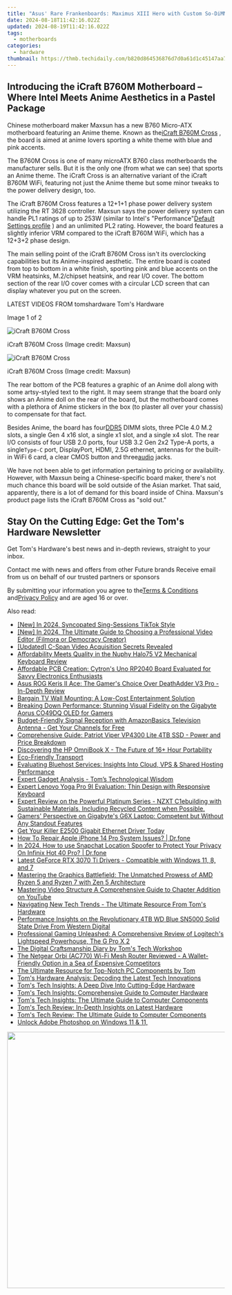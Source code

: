 ```yaml
---
title: "Asus' Rare Frankenboards: Maximus XIII Hero with Custom So-DiMM Memory Slots and Authentic Kingston Fury Logo - A Collector’s Delight"
date: 2024-08-18T11:42:16.022Z
updated: 2024-08-19T11:42:16.022Z
tags:
  - motherboards
categories:
  - hardware
thumbnail: https://thmb.techidaily.com/b820d864536876d7d0a61d1c45147aa7dcf60bfd63d25396a1af928aebb65bae.jpg
---
```


## Introducing the iCraft B760M Motherboard – Where Intel Meets Anime Aesthetics in a Pastel Package

Chinese motherboard maker Maxsun has a new B760 Micro-ATX motherboard featuring an Anime theme. Known as the[iCraft B760M Cross](https://www.maxsun.com/products/icraft-b760m-cross) , the board is aimed at anime lovers sporting a white theme with blue and pink accents.

 The B760M Cross is one of many microATX B760 class motherboards the manufacturer sells. But it is the only one (from what we can see) that sports an Anime theme. The iCraft Cross is an alternative variant of the iCraft B760M WiFi, featuring not just the Anime theme but some minor tweaks to the power delivery design, too.

 The iCraft B760M Cross features a 12+1+1 phase power delivery system utilizing the RT 3628 controller. Maxsun says the power delivery system can handle PL1 ratings of up to 253W (similar to Intel's "Performance"[Default Settings profile](https://tools.techidaily.com) ) and an unlimited PL2 rating. However, the board features a slightly inferior VRM compared to the iCraft B760M WiFi, which has a 12+3+2 phase design.

 The main selling point of the iCraft B760M Cross isn't its overclocking capabilities but its Anime-inspired aesthetic. The entire board is coated from top to bottom in a white finish, sporting pink and blue accents on the VRM heatsinks, M.2/chipset heatsink, and rear I/O cover. The bottom section of the rear I/O cover comes with a circular LCD screen that can display whatever you put on the screen.

 LATEST VIDEOS FROM tomshardware Tom's Hardware

 Image 1 of 2

![iCraft B760M Cross](https://vanilla.futurecdn.net/cyclingnews/media/img/missing-image.svg)

 iCraft B760M Cross  (Image credit: Maxsun)

![iCraft B760M Cross](https://vanilla.futurecdn.net/cyclingnews/media/img/missing-image.svg)

 iCraft B760M Cross  (Image credit: Maxsun)

 The rear bottom of the PCB features a graphic of an Anime doll along with some artsy-styled text to the right. It may seem strange that the board only shows an Anime doll on the rear of the board, but the motherboard comes with a plethora of Anime stickers in the box (to plaster all over your chassis) to compensate for that fact.

 Besides Anime, the board has four[DDR5](https://tools.techidaily.com) DIMM slots, three PCIe 4.0 M.2 slots, a single Gen 4 x16 slot, a single x1 slot, and a single x4 slot. The rear I/O consists of four USB 2.0 ports, four USB 3.2 Gen 2x2 Type-A ports, a single`Type-C` port, DisplayPort, HDMI, 2.5G ethernet, antennas for the built-in WiFi 6 card, a clear CMOS button and three[audio](https://tools.techidaily.com) jacks.

 We have not been able to get information pertaining to pricing or availability. However, with Maxsun being a Chinese-specific board maker, there's not much chance this board will be sold outside of the Asian market. That said, apparently, there is a lot of demand for this board inside of China. Maxsun's product page lists the iCraft B760M Cross as "sold out."

## Stay On the Cutting Edge: Get the Tom's Hardware Newsletter

 Get Tom's Hardware's best news and in-depth reviews, straight to your inbox.

 Contact me with news and offers from other Future brands  Receive email from us on behalf of our trusted partners or sponsors

 By submitting your information you agree to the[Terms & Conditions](https://futureplc.com/terms-conditions/) and[Privacy Policy](https://futureplc.com/privacy-policy/) and are aged 16 or over.

<ins class="adsbygoogle"
     style="display:block"
     data-ad-format="autorelaxed"
     data-ad-client="ca-pub-7571918770474297"
     data-ad-slot="1223367746"></ins>



<ins class="adsbygoogle"
     style="display:block"
     data-ad-client="ca-pub-7571918770474297"
     data-ad-slot="8358498916"
     data-ad-format="auto"
     data-full-width-responsive="true"></ins>

<span class="atpl-alsoreadstyle">Also read:</span>
<div><ul>
<li><a href="https://tiktok-videos.techidaily.com/new-in-2024-syncopated-sing-sessions-tiktok-style/"><u>[New] In 2024, Syncopated Sing-Sessions TikTok Style</u></a></li>
<li><a href="https://screen-recording.techidaily.com/new-in-2024-the-ultimate-guide-to-choosing-a-professional-video-editor-filmora-or-democracy-creator/"><u>[New] In 2024, The Ultimate Guide to Choosing a Professional Video Editor (Filmora or Democracy Creator)</u></a></li>
<li><a href="https://extra-hints.techidaily.com/updated-c-span-video-acquisition-secrets-revealed/"><u>[Updated] C-Span Video Acquisition  Secrets Revealed</u></a></li>
<li><a href="https://hardware-reviews.techidaily.com/affordability-meets-quality-in-the-nuphy-halo75-v2-mechanical-keyboard-review/"><u>Affordability Meets Quality in the Nuphy Halo75 V2 Mechanical Keyboard Review</u></a></li>
<li><a href="https://hardware-reviews.techidaily.com/affordable-pcb-creation-cytrons-uno-rp2040-board-evaluated-for-savvy-electronics-enthusiasts/"><u>Affordable PCB Creation: Cytron's Uno RP2040 Board Evaluated for Savvy Electronics Enthusiasts</u></a></li>
<li><a href="https://hardware-reviews.techidaily.com/asus-rog-keris-ii-ace-the-gamers-choice-over-deathadder-v3-pro-in-depth-review/"><u>Asus ROG Keris II Ace: The Gamer's Choice Over DeathAdder V3 Pro - In-Depth Review</u></a></li>
<li><a href="https://buynow-help.techidaily.com/bargain-tv-wall-mounting-a-low-cost-entertainment-solution/"><u>Bargain TV Wall Mounting: A Low-Cost Entertainment Solution</u></a></li>
<li><a href="https://hardware-reviews.techidaily.com/breaking-down-performance-stunning-visual-fidelity-on-the-gigabyte-aorus-co49dq-oled-for-gamers/"><u>Breaking Down Performance: Stunning Visual Fidelity on the Gigabyte Aorus CO49DQ OLED for Gamers</u></a></li>
<li><a href="https://buynow-tips.techidaily.com/budget-friendly-signal-reception-with-amazonbasics-television-antenna-get-your-channels-for-free/"><u>Budget-Friendly Signal Reception with AmazonBasics Television Antenna - Get Your Channels for Free</u></a></li>
<li><a href="https://hardware-reviews.techidaily.com/comprehensive-guide-patriot-viper-vp4300-lite-4tb-ssd-power-and-price-breakdown/"><u>Comprehensive Guide: Patriot Viper VP4300 Lite 4TB SSD - Power and Price Breakdown</u></a></li>
<li><a href="https://hardware-reviews.techidaily.com/discovering-the-hp-omnibook-x-the-future-of-16plus-hour-portability/"><u>Discovering the HP OmniBook X - The Future of 16+ Hour Portability</u></a></li>
<li><a href="https://hardware-reviews.techidaily.com/eco-friendly-transport/"><u>Eco-Friendly Transport</u></a></li>
<li><a href="https://hardware-reviews.techidaily.com/evaluating-bluehost-services-insights-into-cloud-vps-and-shared-hosting-performance/"><u>Evaluating Bluehost Services: Insights Into Cloud, VPS & Shared Hosting Performance</u></a></li>
<li><a href="https://hardware-reviews.techidaily.com/expert-gadget-analysis-toms-technological-wisdom/"><u>Expert Gadget Analysis - Tom’s Technological Wisdom</u></a></li>
<li><a href="https://hardware-reviews.techidaily.com/expert-lenovo-yoga-pro-9i-evaluation-thin-design-with-responsive-keyboard/"><u>Expert Lenovo Yoga Pro 9I Evaluation: Thin Design with Responsive Keyboard</u></a></li>
<li><a href="https://hardware-reviews.techidaily.com/expert-review-on-the-powerful-platinum-series-nzxt-c1ebuilding-with-sustainable-materials-including-recycled-content-when-possible/"><u>Expert Review on the Powerful Platinum Series - NZXT C1ebuilding with Sustainable Materials, Including Recycled Content when Possible.</u></a></li>
<li><a href="https://hardware-reviews.techidaily.com/gamers-perspective-on-gigabytes-g6x-laptop-competent-but-without-any-standout-features/"><u>Gamers' Perspective on Gigabyte's G6X Laptop: Competent but Without Any Standout Features</u></a></li>
<li><a href="https://hardware-help.techidaily.com/get-your-killer-e2500-gigabit-ethernet-driver-today/"><u>Get Your Killer E2500 Gigabit Ethernet Driver Today</u></a></li>
<li><a href="https://techidaily.com/how-to-repair-apple-iphone-14-pro-system-issues-drfone-by-drfone-ios-system-repair-ios-system-repair/"><u>How To Repair Apple iPhone 14 Pro System Issues? | Dr.fone</u></a></li>
<li><a href="https://phone-solutions.techidaily.com/in-2024-how-to-use-snapchat-location-spoofer-to-protect-your-privacy-on-infinix-hot-40-pro-drfone-by-drfone-virtual-android/"><u>In 2024, How to use Snapchat Location Spoofer to Protect Your Privacy On Infinix Hot 40 Pro? | Dr.fone</u></a></li>
<li><a href="https://hardware-help.techidaily.com/latest-geforce-rtx-3070-ti-drivers-compatible-with-windows-11-8-and-7/"><u>Latest GeForce RTX 3070 Ti Drivers - Compatible with Windows 11, 8, and 7</u></a></li>
<li><a href="https://hardware-reviews.techidaily.com/mastering-the-graphics-battlefield-the-unmatched-prowess-of-amd-ryzen-5-and-ryzen-7-with-zen-5-architecture/"><u>Mastering the Graphics Battlefield: The Unmatched Prowess of AMD Ryzen 5 and Ryzen 7 with Zen 5 Architecture</u></a></li>
<li><a href="https://extra-resources.techidaily.com/mastering-video-structure-a-comprehensive-guide-to-chapter-addition-on-youtube/"><u>Mastering Video Structure  A Comprehensive Guide to Chapter Addition on YouTube</u></a></li>
<li><a href="https://hardware-reviews.techidaily.com/navigating-new-tech-trends-the-ultimate-resource-from-toms-hardware/"><u>Navigating New Tech Trends - The Ultimate Resource From Tom's Hardware</u></a></li>
<li><a href="https://hardware-reviews.techidaily.com/performance-insights-on-the-revolutionary-4tb-wd-blue-sn5000-solid-state-drive-from-western-digital/"><u>Performance Insights on the Revolutionary 4TB WD Blue SN5000 Solid State Drive From Western Digital</u></a></li>
<li><a href="https://hardware-reviews.techidaily.com/professional-gaming-unleashed-a-comprehensive-review-of-logitechs-lightspeed-powerhouse-the-g-pro-x-2/"><u>Professional Gaming Unleashed: A Comprehensive Review of Logitech's Lightspeed Powerhouse, The G Pro X 2</u></a></li>
<li><a href="https://hardware-reviews.techidaily.com/the-digital-craftsmanship-diary-by-toms-tech-workshop/"><u>The Digital Craftsmanship Diary by Tom's Tech Workshop</u></a></li>
<li><a href="https://hardware-reviews.techidaily.com/the-netgear-orbi-ac770-wi-fi-mesh-router-reviewed-a-wallet-friendly-option-in-a-sea-of-expensive-competitors/"><u>The Netgear Orbi (AC770) Wi-Fi Mesh Router Reviewed - A Wallet-Friendly Option in a Sea of Expensive Competitors</u></a></li>
<li><a href="https://hardware-reviews.techidaily.com/the-ultimate-resource-for-top-notch-pc-components-by-tom/"><u>The Ultimate Resource for Top-Notch PC Components by Tom</u></a></li>
<li><a href="https://hardware-reviews.techidaily.com/toms-hardware-analysis-decoding-the-latest-tech-innovations/"><u>Tom's Hardware Analysis: Decoding the Latest Tech Innovations</u></a></li>
<li><a href="https://hardware-reviews.techidaily.com/toms-tech-insights-a-deep-dive-into-cutting-edge-hardware/"><u>Tom's Tech Insights: A Deep Dive Into Cutting-Edge Hardware</u></a></li>
<li><a href="https://hardware-reviews.techidaily.com/toms-tech-insights-comprehensive-guide-to-computer-hardware/"><u>Tom's Tech Insights: Comprehensive Guide to Computer Hardware</u></a></li>
<li><a href="https://hardware-reviews.techidaily.com/toms-tech-insights-the-ultimate-guide-to-computer-components/"><u>Tom's Tech Insights: The Ultimate Guide to Computer Components</u></a></li>
<li><a href="https://hardware-reviews.techidaily.com/toms-tech-review-in-depth-insights-on-latest-hardware/"><u>Tom's Tech Review: In-Depth Insights on Latest Hardware</u></a></li>
<li><a href="https://hardware-reviews.techidaily.com/toms-tech-review-the-ultimate-guide-to-computer-components/"><u>Tom's Tech Review: The Ultimate Guide to Computer Components</u></a></li>
<li><a href="https://win11.techidaily.com/1719370702854-unlock-adobe-photoshop-on-windows-11-and-11/"><u>Unlock Adobe Photoshop on Windows 11 & 11,</u></a></li>
</ul></div>

<!-- affiliate ads begin -->
<a href="https://mushroom-supplies.sjv.io/c/5597632/1692242/18134" target="_top" id="1692242"><img src="//a.impactradius-go.com/display-ad/18134-1692242" border="0" alt="" width="834" height="592"/></a><img height="0" width="0" src="https://imp.pxf.io/i/5597632/1692242/18134" style="position:absolute;visibility:hidden;" border="0" />
<!-- affiliate ads end -->